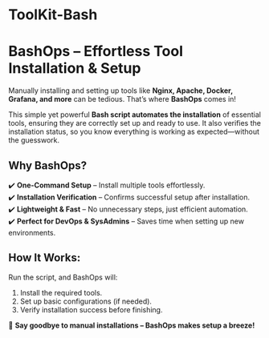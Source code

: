 # ToolKit-Bash
# **BashOps – Effortless Tool Installation & Setup**  

Manually installing and setting up tools like **Nginx, Apache, Docker, Grafana, and more** can be tedious. That’s where **BashOps** comes in!  

This simple yet powerful **Bash script automates the installation** of essential tools, ensuring they are correctly set up and ready to use. It also verifies the installation status, so you know everything is working as expected—without the guesswork.  

## **Why BashOps?**  
✔️ **One-Command Setup** – Install multiple tools effortlessly.  
✔️ **Installation Verification** – Confirms successful setup after installation.  
✔️ **Lightweight & Fast** – No unnecessary steps, just efficient automation.  
✔️ **Perfect for DevOps & SysAdmins** – Saves time when setting up new environments.  

## **How It Works:**  
Run the script, and BashOps will:  
1. Install the required tools.  
2. Set up basic configurations (if needed).  
3. Verify installation success before finishing.  

🚀 **Say goodbye to manual installations – BashOps makes setup a breeze!**  
